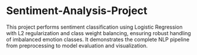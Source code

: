 # Sentiment-Analysis-Project
This project performs sentiment classification using Logistic Regression with L2 regularization and class weight balancing, ensuring robust handling of imbalanced emotion classes. It demonstrates the complete NLP pipeline from preprocessing to model evaluation and visualization.
